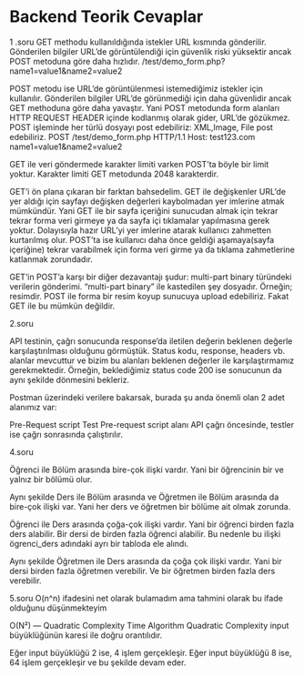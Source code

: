 # Backend Teorik Cevaplar
1 .soru 
 GET methodu kullanıldığında istekler URL kısmında gönderilir. Gönderilen bilgiler URL’de görüntülendiği için güvenlik riski yüksektir ancak POST metoduna göre daha hızlıdır.
 /test/demo_form.php?name1=value1&name2=value2

 POST metodu ise URL’de görüntülenmesi istemediğimiz istekler için kullanılır. Gönderilen bilgiler URL’de görünmediği için daha güvenlidir ancak GET methoduna göre daha yavaştır. Yani POST metodunda form alanları HTTP REQUEST HEADER içinde kodlanmış olarak gider, URL’de gözükmez. POST işleminde her türlü dosyayı post edebiliriz: XML,Image, File post edebiliriz.
POST /test/demo_form.php HTTP/1.1
Host: test123.com
name1=value1&name2=value2

GET ile veri göndermede karakter limiti varken POST’ta böyle bir limit yoktur. Karakter limiti GET metodunda 2048 karakterdir.

GET’i ön plana çıkaran bir farktan bahsedelim. GET ile değişkenler URL’de yer aldığı için sayfayı değişken değerleri kaybolmadan yer imlerine atmak mümkündür. Yani GET ile bir sayfa içeriğini sunucudan almak için tekrar tekrar forma veri girmeye ya da sayfa içi tıklamalar yapılmasına gerek yoktur. Dolayısıyla hazır URL’yi yer imlerine atarak kullanıcı zahmetten kurtarılmış olur. POST’ta ise kullanıcı daha önce geldiği aşamaya(sayfa içeriğine) tekrar varabilmek için forma veri girme ya da tıklama zahmetlerine katlanmak zorundadır.

GET’in POST’a karşı bir diğer dezavantajı şudur: multi-part binary türündeki verilerin gönderimi. “multi-part binary” ile kastedilen şey dosyadır. Örneğin; resimdir. POST ile forma bir resim koyup sunucuya upload edebiliriz. Fakat GET ile bu mümkün değildir.

2.soru

API testinin, çağrı sonucunda response’da iletilen değerin beklenen değerle karşılaştırılması olduğunu görmüştük. Status kodu, response, headers vb. alanlar mevcuttur ve bizim bu alanları beklenen değerler ile karşılaştırmamız gerekmektedir. Örneğin, beklediğimiz status code 200 ise sonucunun da aynı şekilde dönmesini bekleriz.

Postman üzerindeki verilere bakarsak, burada şu anda önemli olan 2 adet alanımız var:

Pre-Request script
Test
Pre-request script alanı API çağrı öncesinde, testler ise çağrı sonrasında çalıştırılır.

4.soru

Öğrenci ile Bölüm arasında bire-çok ilişki vardır. Yani bir öğrencinin bir ve yalnız bir bölümü olur.

Aynı şekilde Ders ile Bölüm arasında ve Öğretmen ile Bölüm arasında da bire-çok ilişki var. Yani her ders ve öğretmen bir bölüme ait olmak zorunda.

Öğrenci ile Ders arasında çoğa-çok ilişki vardır. Yani bir öğrenci birden fazla ders alabilir. Bir dersi de birden fazla öğrenci alabilir. Bu nedenle bu ilişki ögrenci_ders adındaki ayrı bir tabloda ele alındı.

Aynı şekilde Öğretmen ile Ders arasında da çoğa çok ilişki vardır. Yani bir dersi birden fazla öğretmen verebilir. Ve bir öğretmen birden fazla ders verebilir.

5.soru
O(n^n) ifadesini net olarak bulamadım  ama tahmini olarak bu ifade olduğunu düşünmekteyim 

O(N²) — Quadratic Complexity Time Algorithm
Quadratic Complexity input büyüklüğünün karesi ile doğru orantılıdır.

Eğer input büyüklüğü 2 ise, 4 işlem gerçekleşir. Eğer input büyüklüğü 8 ise, 64 işlem gerçekleşir ve bu şekilde devam eder.
